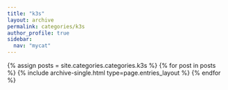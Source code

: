 ```yaml
---
title: "k3s"
layout: archive
permalink: categories/k3s
author_profile: true
sidebar:
  nav: "mycat"
---
```

{% assign posts = site.categories.categories.k3s %}
{% for post in posts %} {% include archive-single.html type=page.entries_layout %} {% endfor %}